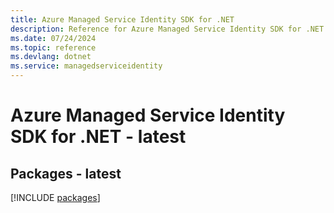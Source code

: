 ```yaml
---
title: Azure Managed Service Identity SDK for .NET
description: Reference for Azure Managed Service Identity SDK for .NET
ms.date: 07/24/2024
ms.topic: reference
ms.devlang: dotnet
ms.service: managedserviceidentity
---
```

# Azure Managed Service Identity SDK for .NET - latest
## Packages - latest
[!INCLUDE [packages](managed-service-identity-index.md)]